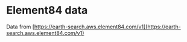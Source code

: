 # Element84 data

Data from [https://earth-search.aws.element84.com/v1](https://earth-search.aws.element84.com/v1)